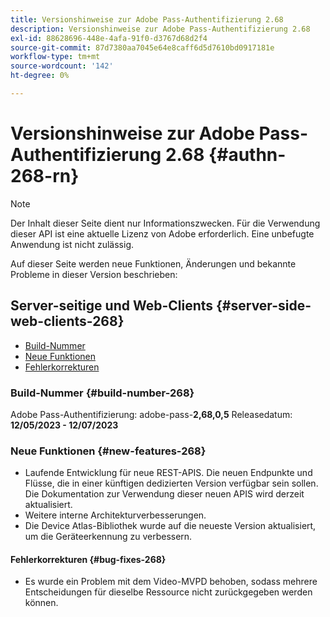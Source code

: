 ```yaml
---
title: Versionshinweise zur Adobe Pass-Authentifizierung 2.68
description: Versionshinweise zur Adobe Pass-Authentifizierung 2.68
exl-id: 88628696-448e-4afa-91f0-d3767d68d2f4
source-git-commit: 87d7380aa7045e64e8caff6d5d7610bd0917181e
workflow-type: tm+mt
source-wordcount: '142'
ht-degree: 0%

---
```


# Versionshinweise zur Adobe Pass-Authentifizierung 2.68 {#authn-268-rn}

>[!NOTE]
>
>Der Inhalt dieser Seite dient nur Informationszwecken. Für die Verwendung dieser API ist eine aktuelle Lizenz von Adobe erforderlich. Eine unbefugte Anwendung ist nicht zulässig.

Auf dieser Seite werden neue Funktionen, Änderungen und bekannte Probleme in dieser Version beschrieben:

## Server-seitige und Web-Clients {#server-side-web-clients-268}

* [Build-Nummer](#build-number-268)
* [Neue Funktionen](#new-features-268)
* [Fehlerkorrekturen](#bug-fixes-268)

### Build-Nummer {#build-number-268}

Adobe Pass-Authentifizierung: adobe-pass-**2,68,0,5**
Releasedatum: **12/05/2023 - 12/07/2023**

### Neue Funktionen {#new-features-268}

* Laufende Entwicklung für neue REST-APIS. Die neuen Endpunkte und Flüsse, die in einer künftigen dedizierten Version verfügbar sein sollen. Die Dokumentation zur Verwendung dieser neuen APIS wird derzeit aktualisiert.
* Weitere interne Architekturverbesserungen.
* Die Device Atlas-Bibliothek wurde auf die neueste Version aktualisiert, um die Geräteerkennung zu verbessern.

#### Fehlerkorrekturen {#bug-fixes-268}

* Es wurde ein Problem mit dem Video-MVPD behoben, sodass mehrere Entscheidungen für dieselbe Ressource nicht zurückgegeben werden können.
